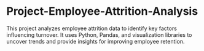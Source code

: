 # Project-Employee-Attrition-Analysis
This project analyzes employee attrition data to identify key factors influencing turnover. It uses Python, Pandas, and visualization libraries to uncover trends and provide insights for improving employee retention.
